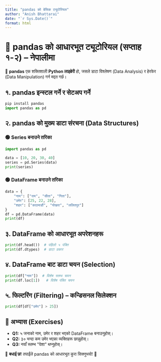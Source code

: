 ```yaml
---
title: "pandas को बेसिक ट्यूटोरियल"
author: "Anish Bhattarai"
date: "`r Sys.Date()`"
format: html
---
```


# 📌 pandas को आधारभूत ट्यूटोरियल (सप्ताह १-२) – नेपालीमा  
🚀 **pandas** एक शक्तिशाली **Python लाइब्रेरी** हो, जसले डाटा विश्लेषण (Data Analysis) र हेरफेर (Data Manipulation) गर्न मद्दत गर्छ।  

## १. pandas इन्स्टल गर्ने र सेटअप गर्ने  
```python
pip install pandas
import pandas as pd
```

## २. pandas को मुख्य डाटा संरचना (Data Structures)  
### 🟢 Series बनाउने तरिका  
```python
import pandas as pd

data = [10, 20, 30, 40]
series = pd.Series(data)
print(series)
```

### 🟢 DataFrame बनाउने तरिका  
```python
data = {
    "नाम": ["राम", "सीता", "गिता"],
    "उमेर": [25, 22, 28],
    "शहर": ["काठमाडौं", "पोखरा", "ललितपुर"]
}
df = pd.DataFrame(data)
print(df)
```

## ३. DataFrame को आधारभूत अपरेशनहरू  
```python
print(df.head())  # पहिलो ५ पंक्ति
print(df.dtypes)  # डाटा प्रकार
```

## ४. DataFrame बाट डाटा चयन (Selection)  
```python
print(df["नाम"])  # विशेष स्तम्भ चयन
print(df.loc[1])   # विशेष पंक्ति चयन
```

## ५. फिल्टरिंग (Filtering) – कन्डिसनल सिलेक्शन  
```python
print(df[df["उमेर"] > 25])
```

## 🎯 अभ्यास (Exercises)  
- **Q1:** ५ जनाको नाम, उमेर र शहर भएको DataFrame बनाउनुहोस्।  
- **Q2:** ३० भन्दा कम उमेर भएका व्यक्तिहरू छान्नुहोस्।  
- **Q3:** नयाँ स्तम्भ "पेशा" थप्नुहोस्।  

🎉 **बधाई छ!** तपाईंले pandas को आधारभूत कुरा सिक्नुभयो! 🚀

